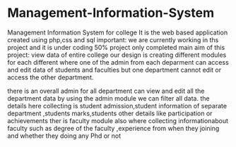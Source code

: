 # Management-Information-System
 Management Information System for college 
 It is the web based application created using php,css and sql
 important:
        we are currently working in ths project and it is under coding 50% project only completed
    main aim of this project:    view data  of entire  college
 our design is creating different modules for each different where one of the admin from each deparment can access and edit data of students and faculties
 but one department cannot edit or access the other department.
 
 
 there is an overall admin for all department can view and edit all the department data by using the admin module we can filter all data.
 the details here collecting is student admission,student information of separate department ,students marks,students other details like participation or achievements
 ther is faculty module also where collecting informationabout  faculty  such as degree of the faculty ,experience from when they joining and whether they doing any Phd or not
 
 
 
 
